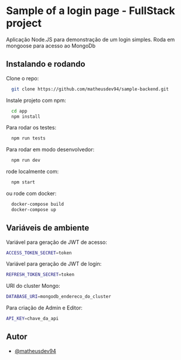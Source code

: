# Sample of a login page - FullStack project

Aplicação Node.JS para demonstração de um login simples.
Roda em mongoose para acesso ao MongoDb

## Instalando e rodando

Clone o repo:

```bash
  git clone https://github.com/matheusdev94/sample-backend.git
```

Instale projeto com npm:

```bash
  cd app
  npm install
```

Para rodar os testes:

```bash
  npm run tests
```

Para rodar em modo desenvolvedor:

```bash
  npm run dev
```

rode localmente com:

```bash
  npm start
```

ou rode com docker:

```bash
  docker-compose build
  docker-compose up
```

## Variáveis de ambiente

Variável para geração de JWT de acesso:

```bash
ACCESS_TOKEN_SECRET=token
```

Variável para geração de JWT de login:

```bash
REFRESH_TOKEN_SECRET=token
```

URI do cluster Mongo:

```bash
DATABASE_URI=mongodb_endereco_do_cluster
```

Para criação de Admin e Editor:

```bash
API_KEY=chave_da_api
```

## Autor

- [@matheusdev94](https://github.com/matheusdev94)
